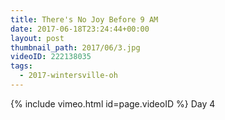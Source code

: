 ```yaml
---
title: There's No Joy Before 9 AM
date: 2017-06-18T23:24:44+00:00
layout: post
thumbnail_path: 2017/06/3.jpg
videoID: 222138035
tags:
  - 2017-wintersville-oh
---
```

{% include vimeo.html id=page.videoID %}
Day 4
